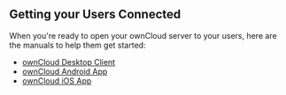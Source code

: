 ## Getting your Users Connected

When you're ready to open your ownCloud server to your users, here are the manuals to help them get started:

* [ownCloud Desktop Client](https://doc.owncloud.com/desktop/latest/)
* [ownCloud Android App](https://doc.owncloud.com/android/)
* [ownCloud iOS App](https://doc.owncloud.com/ios/)

